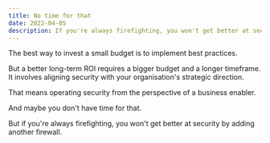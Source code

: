 ```yaml
---
title: No time for that
date: 2022-04-05
description: If you're always firefighting, you won't get better at security by adding another firewall.
---
```


The best way to invest a small budget is to implement best practices. 

But a better long-term ROI requires a bigger budget and a longer timeframe. It involves aligning security with your organisation's strategic direction.

That means operating security from the perspective of a business enabler.

And maybe you don't have time for that.

But if you're always firefighting, you won't get better at security by adding another firewall.
